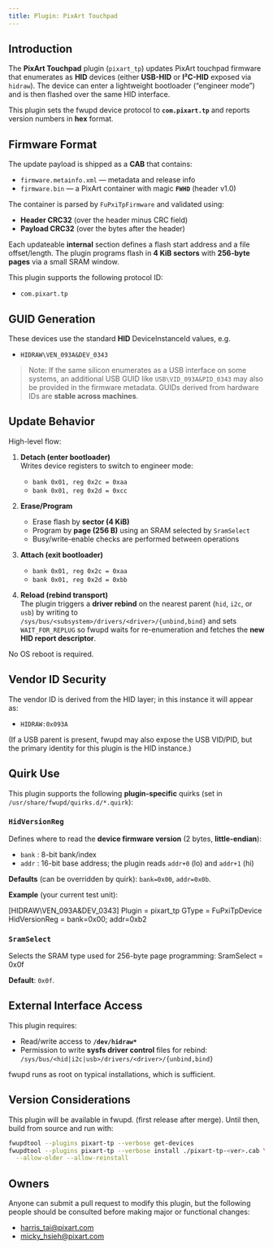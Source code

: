```yaml
---
title: Plugin: PixArt Touchpad
---
```


## Introduction

The **PixArt Touchpad** plugin (`pixart_tp`) updates PixArt touchpad firmware
that enumerates as **HID** devices (either **USB-HID** or **I²C-HID** exposed via
`hidraw`). The device can enter a lightweight bootloader (“engineer mode”)
and is then flashed over the same HID interface.

This plugin sets the fwupd device protocol to **`com.pixart.tp`** and reports
version numbers in **hex** format.

## Firmware Format

The update payload is shipped as a **CAB** that contains:

- `firmware.metainfo.xml` — metadata and release info
- `firmware.bin` — a PixArt container with magic **`FWHD`** (header v1.0)

The container is parsed by `FuPxiTpFirmware` and validated using:

- **Header CRC32** (over the header minus CRC field)
- **Payload CRC32** (over the bytes after the header)

Each updateable **internal** section defines a flash start address and a
file offset/length. The plugin programs flash in **4 KiB sectors** with
**256-byte pages** via a small SRAM window.

This plugin supports the following protocol ID:

- `com.pixart.tp`

## GUID Generation

These devices use the standard **HID** DeviceInstanceId values, e.g.

- `HIDRAW\VEN_093A&DEV_0343`

> Note: If the same silicon enumerates as a USB interface on some systems,
> an additional USB GUID like `USB\VID_093A&PID_0343` may also be provided
> in the firmware metadata. GUIDs derived from hardware IDs are **stable
> across machines**.

## Update Behavior

High-level flow:

1. **Detach (enter bootloader)**  
   Writes device registers to switch to engineer mode:
   - `bank 0x01, reg 0x2c = 0xaa`
   - `bank 0x01, reg 0x2d = 0xcc`

2. **Erase/Program**  
   - Erase flash by **sector (4 KiB)**  
   - Program by **page (256 B)** using an SRAM selected by `SramSelect`
   - Busy/write-enable checks are performed between operations

3. **Attach (exit bootloader)**  
   - `bank 0x01, reg 0x2c = 0xaa`
   - `bank 0x01, reg 0x2d = 0xbb`

4. **Reload (rebind transport)**  
   The plugin triggers a **driver rebind** on the nearest parent
   (`hid`, `i2c`, or `usb`) by writing to
   `/sys/bus/<subsystem>/drivers/<driver>/{unbind,bind}` and sets
   `WAIT_FOR_REPLUG` so fwupd waits for re-enumeration and fetches the
   **new HID report descriptor**.

No OS reboot is required.

## Vendor ID Security

The vendor ID is derived from the HID layer; in this instance it will appear as:

- `HIDRAW:0x093A`

(If a USB parent is present, fwupd may also expose the USB VID/PID, but the
primary identity for this plugin is the HID instance.)

## Quirk Use

This plugin supports the following **plugin-specific** quirks (set in
`/usr/share/fwupd/quirks.d/*.quirk`):

### `HidVersionReg`

Defines where to read the **device firmware version** (2 bytes, **little-endian**):

- `bank` : 8-bit bank/index
- `addr` : 16-bit base address; the plugin reads `addr+0` (lo) and `addr+1` (hi)

**Defaults** (can be overridden by quirk): `bank=0x00`, `addr=0x0b`.

**Example** (your current test unit):

[HIDRAW\VEN_093A&DEV_0343]
Plugin = pixart_tp
GType = FuPxiTpDevice
HidVersionReg = bank=0x00; addr=0xb2

### `SramSelect`

Selects the SRAM type used for 256-byte page programming:
SramSelect = 0x0f

**Default**: `0x0f`.

## External Interface Access

This plugin requires:

- Read/write access to **`/dev/hidraw*`**
- Permission to write **sysfs driver control** files for rebind:  
  `/sys/bus/<hid|i2c|usb>/drivers/<driver>/{unbind,bind}`

fwupd runs as root on typical installations, which is sufficient.

## Version Considerations

This plugin will be available in fwupd. (first release after merge).
Until then, build from source and run with:

```bash
fwupdtool --plugins pixart-tp --verbose get-devices
fwupdtool --plugins pixart-tp --verbose install ./pixart-tp-<ver>.cab \
  --allow-older --allow-reinstall
```

## Owners

Anyone can submit a pull request to modify this plugin, but the following people should be
consulted before making major or functional changes:

- <harris_tai@pixart.com>
- <micky_hsieh@pixart.com>
